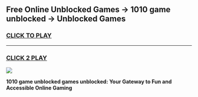 
## Free Online Unblocked Games → 1010 game unblocked → Unblocked Games
<h3>
<a href="https://premium.freeplayer.one?title=1010_game_unblocked&ref=21F">CLICK TO PLAY</a></h3>
<hr>

<h3>
<a href="https://premium.freeplayer.one?title=1010_game_unblocked&ref=21F">CLICK 2 PLAY</a>
  
</h3>

<a href="https://premium.freeplayer.one?title=1010_game_unblocked&ref=21F/"><img src="https://clearcache.store/games.png"></a>


**1010 game unblocked games unblocked: Your Gateway to Fun and Accessible Online Gaming**
